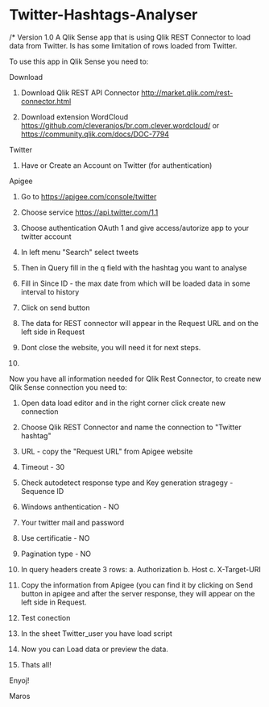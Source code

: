 # Twitter-Hashtags-Analyser

/* Version 1.0
A Qlik Sense app that is using Qlik REST Connector to load data from Twitter. Is has some limitation of rows loaded from Twitter.


To use this app in Qlik Sense you need to: 

Download


1. Download Qlik REST API Connector http://market.qlik.com/rest-connector.html


2. Download extension WordCloud https://github.com/cleveranjos/br.com.clever.wordcloud/ or https://community.qlik.com/docs/DOC-7794

Twitter


1. Have or Create an Account on Twitter (for authentication)


Apigee


1. Go to https://apigee.com/console/twitter


2. Choose service https://api.twitter.com/1.1
 

3. Choose authentication OAuth 1 and give access/autorize app to your twitter account
 

4. In left menu "Search" select tweets 
 

5. Then in Query fill in the q field with the hashtag you want to analyse
 

6. Fill in Since ID - the max date from which will be loaded data in some interval to history
 

7. Click on send button
 

8. The data for REST connector will appear in the Request URL and on the left side in Request
 

9. Dont close the website, you will need it for next steps.
10. 

Now you have all information needed for Qlik Rest Connector, to create new Qlik Sense connection you need to:


1. Open data load editor and in the right corner click create new connection
 

2. Choose Qlik REST Connector and name the connection to "Twitter hashtag"


3. URL - copy the "Request URL" from Apigee website 


4. Timeout - 30


5. Check autodetect response type and Key generation stragegy - Sequence ID


6. Windows anthentication - NO


7. Your twitter mail and password


8. Use certificatie - NO


9. Pagination type - NO


10. In query headers create 3 rows:
    a. Authorization
    b. Host
    c. X-Target-URI


11. Copy the information from Apigee (you can find it by clicking on Send button in apigee and after the server response, 
	they will appear on the left side in Request.


12. Test conection    


13. In the sheet Twitter_user you have load script


14. Now you can Load data or preview the data.


15. Thats all!

Enyoj!

Maros
